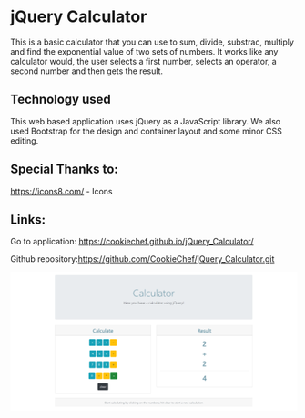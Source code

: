 # jQuery Calculator

This is a basic calculator that you can use to sum, divide, substrac, multiply and find the exponential value of two sets of numbers. It works like any calculator would, the user selects a first number, selects an operator, a second number and then gets the result. 

## Technology used

This web based application uses jQuery as a JavaScript library. We also used Bootstrap for the design and container layout and some minor CSS editing. 

## Special Thanks to:

 https://icons8.com/ - Icons

## Links:

Go to application: https://cookiechef.github.io/jQuery_Calculator/

Github repository:https://github.com/CookieChef/jQuery_Calculator.git


![jQuery Calculator](images/jQueryCalculator.png)
